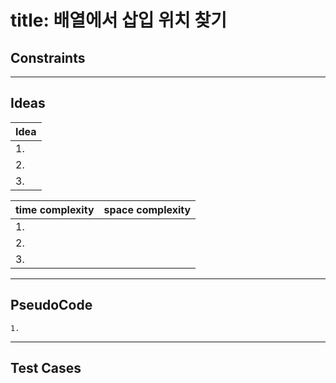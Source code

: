 # title: 배열에서 삽입 위치 찾기

## Constraints

---

## Ideas

| Idea |
| ---- |
| 1.   |
| 2.   |
| 3.   |

| time complexity | space complexity |
| --------------- | ---------------- |
| 1.              |                  |
| 2.              |                  |
| 3.              |                  |

---

## PseudoCode

```
1.
```

---

## Test Cases

```js

```
